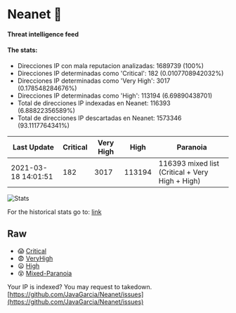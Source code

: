 # Neanet :hocho:
#### Threat intelligence feed
#### The stats:

- Direcciones IP con mala reputacion analizadas: 1689739 (100%)
- Direcciones IP determinadas como 'Critical':  182 (0.0107708942032%)
- Direcciones IP determinadas como 'Very High':  3017 (0.178548284676%)
- Direcciones IP determinadas como 'High':  113194 (6.69890438701)
- Total de direcciones IP indexadas en Neanet:  116393 (6.88822356589%)
- Total de direcciones IP descartadas en Neanet:  1573346 (93.1117764341%)

| Last Update | Critical | Very High | High | Paranoia |
| --- | --- | --- | --- | --- |
| 2021-03-18 14:01:51 | 182 | 3017 | 113194 | 116393 mixed list (Critical + Very High + High)|

![Stats](https://docs.google.com/spreadsheets/d/e/2PACX-1vSnaNMIXVabIpDJjufMlzH7poXnshF3mgd8Is1g9ytUEzVsP5my4Trn8f-xkoLLQ38xpL3HtmUexLo6/pubchart?oid=501124687&format=image)

For the historical stats go to: [link](/stats.csv)
## Raw
- :scream: [Critical](https://raw.githubusercontent.com/JavaGarcia/Neanet/master/blacklists/neanet_critical.txt)
- :fearful: [VeryHigh](https://raw.githubusercontent.com/JavaGarcia/Neanet/master/blacklists/neanet_veryHigh.txtt)
- :frowning: [High](https://raw.githubusercontent.com/JavaGarcia/Neanet/master/blacklists/neanet_high.txt)
- :dizzy_face: [Mixed-Paranoia](https://raw.githubusercontent.com/JavaGarcia/Neanet/master/blacklists/neanet_all.txt)


Your IP is indexed? You may request to takedown. [https://github.com/JavaGarcia/Neanet/issues](https://github.com/JavaGarcia/Neanet/issues)


























































































































































































































































































































































































































































































































































































































































































































































































































































































































































































































































































































































































































































































































































































































































































































































































































































































































































































































































































































































































































































































































































































































































































































































































































































































































































































































































































































































































































































































































































































































































































































































































































































































































































































































































































































































































































































































































































































































































































































































































































































































































































































































































































































































































































































































































































































































































































































































































































































































































































































































































































































































